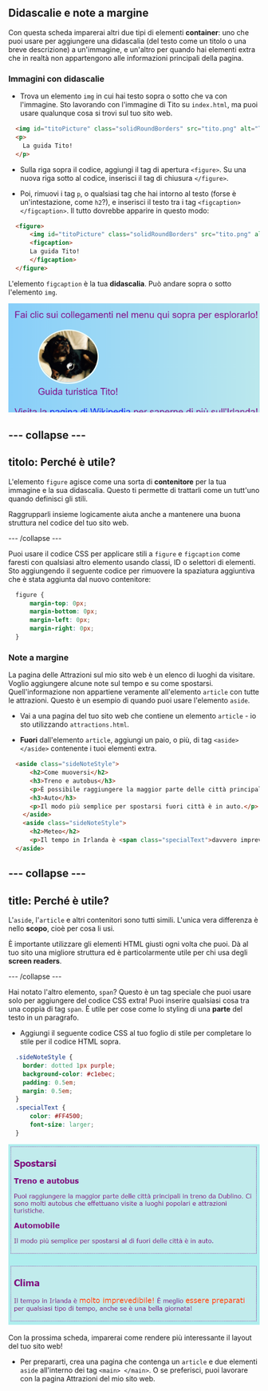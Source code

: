 ## Didascalie e note a margine

Con questa scheda imparerai altri due tipi di elementi **container**: uno che puoi usare per aggiungere una didascalia (del testo come un titolo o una breve descrizione) a un'immagine, e un'altro per quando hai elementi extra che in realtà non appartengono alle informazioni principali della pagina.

### Immagini con didascalie

+ Trova un elemento ` img ` in cui hai testo sopra o sotto che va con l'immagine. Sto lavorando con l'immagine di Tito su `index.html`, ma puoi usare qualunque cosa si trovi sul tuo sito web. 

```html
  <img id="titoPicture" class="solidRoundBorders" src="tito.png" alt="Tito the dog" />          
  <p>
    La guida Tito!
  </p>
```

+ Sulla riga sopra il codice, aggiungi il tag di apertura `<figure>`. Su una nuova riga sotto al codice, inserisci il tag di chiusura `</figure>`.

+ Poi, rimuovi i tag `p`, o qualsiasi tag che hai intorno al testo (forse è un'intestazione, come `h2`?), e inserisci il testo tra i tag `<figcaption></figcaption>`. Il tutto dovrebbe apparire in questo modo:

```html
  <figure>
      <img id="titoPicture" class="solidRoundBorders" src="tito.png" alt="Tito the dog" />          
      <figcaption>
      La guida Tito!
      </figcaption>
  </figure>
```

L'elemento `figcaption` è la tua **didascalia**. Può andare sopra o sotto l'elemento `img`.

![Immagine di Tito con didascalia](images/figureAndCaption.png)

## \--- collapse \---

## titolo: Perché è utile?

L'elemento `figure` agisce come una sorta di **contenitore** per la tua immagine e la sua didascalia. Questo ti permette di trattarli come un tutt'uno quando definisci gli stili.

Raggrupparli insieme logicamente aiuta anche a mantenere una buona struttura nel codice del tuo sito web.

\--- /collapse \---

Puoi usare il codice CSS per applicare stili a `figure` e `figcaption` come faresti con qualsiasi altro elemento usando classi, ID o selettori di elementi. Sto aggiungendo il seguente codice per rimuovere la spaziatura aggiuntiva che è stata aggiunta dal nuovo contenitore:

```css
  figure { 
      margin-top: 0px;
      margin-bottom: 0px;
      margin-left: 0px;
      margin-right: 0px;
  }
```

### Note a margine

La pagina delle Attrazioni sul mio sito web è un elenco di luoghi da visitare. Voglio aggiungere alcune note sul tempo e su come spostarsi. Quell'informazione non appartiene veramente all'elemento `article` con tutte le attrazioni. Questo è un esempio di quando puoi usare l'elemento `aside`.

+ Vai a una pagina del tuo sito web che contiene un elemento `article` - io sto utilizzando `attractions.html`.

+ **Fuori** dall'elemento `article`, aggiungi un paio, o più, di tag `<aside> </aside>` contenente i tuoi elementi extra.

```html
  <aside class="sideNoteStyle">
      <h2>Come muoversi</h2>
      <h3>Treno e autobus</h3>
      <p>È possibile raggiungere la maggior parte delle città principali in treno da Dublino. Ci sono molti autobus che effettuano visite a luoghi popolari e attrazioni turistiche.</p>
      <h3>Auto</h3>
      <p>Il modo più semplice per spostarsi fuori città è in auto.</p>
    </aside>
    <aside class="sideNoteStyle">
      <h2>Meteo</h2>
      <p>Il tempo in Irlanda è <span class="specialText">davvero imprevedibile!</span> È meglio <span class="specialText">essere pronti</span> per qualsiasi tipo di tempo, anche se è una bella giornata!</p>
  </aside>
```

## \--- collapse \---

## title: Perché è utile?

L'`aside`, l'`article` e altri contenitori sono tutti simili. L'unica vera differenza è nello **scopo**, cioè per cosa li usi.

È importante utilizzare gli elementi HTML giusti ogni volta che puoi. Dà al tuo sito una migliore struttura ed è particolarmente utile per chi usa degli **screen readers**.

\--- /collapse \---

Hai notato l'altro elemento, `span`? Questo è un tag speciale che puoi usare solo per aggiungere del codice CSS extra! Puoi inserire qualsiasi cosa tra una coppia di tag `span`. È utile per cose come lo styling di una **parte** del testo in un paragrafo.

+ Aggiungi il seguente codice CSS al tuo foglio di stile per completare lo stile per il codice HTML sopra.

```css
  .sideNoteStyle {
    border: dotted 1px purple;
    background-color: #c1ebec;
    padding: 0.5em;
    margin: 0.5em;
  }
  .specialText {
      color: #FF4500;
      font-size: larger;
  }
```

![Note aggiuntive con il proprio stile](images/asidesStyled.png)

Con la prossima scheda, imparerai come rendere più interessante il layout del tuo sito web!

+ Per prepararti, crea una pagina che contenga un `article` e due elementi `aside` all'interno dei tag `<main> </main>`. O se preferisci, puoi lavorare con la pagina Attrazioni del mio sito web.